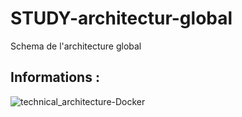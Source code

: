# STUDY-architectur-global

Schema de l'architecture global

## Informations :
![technical_architecture-Docker](https://user-images.githubusercontent.com/20927479/151864437-960b0cc5-81b1-4445-b5c7-840872d10041.svg)
